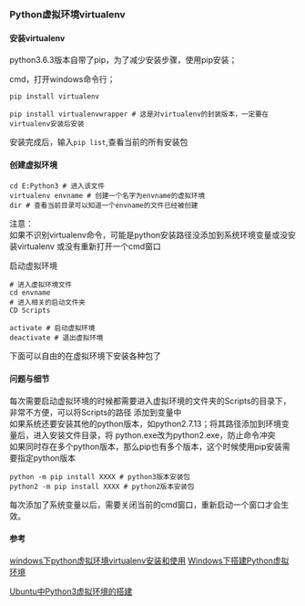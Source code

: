 ### Python虚拟环境virtualenv


#### 安装virtualenv
python3.6.3版本自带了pip，为了减少安装步骤，使用pip安装；

cmd，打开windows命令行；
```shell script
pip install virtualenv

pip install virtualenvwrapper # 这是对virtualenv的封装版本，一定要在virtualenv安装后安装

```
安装完成后，输入`pip list`,查看当前的所有安装包

#### 创建虚拟环境
```shell script
cd E:Python3 # 进入该文件
virtualenv envname # 创建一个名字为envname的虚拟环境
dir # 查看当前目录可以知道一个envname的文件已经被创建
```
注意：  
如果不识别virtualenv命令，可能是python安装路径没添加到系统环境变量或没安装virtualenv
或没有重新打开一个cmd窗口

启动虚拟环境
```shell script
# 进入虚拟环境文件
cd envname
# 进入相关的启动文件夹
CD Scripts

activate # 启动虚拟环境
deactivate # 退出虚拟环境
```
下面可以自由的在虚拟环境下安装各种包了

#### 问题与细节
每次需要启动虚拟环境的时候都需要进入虚拟环境的文件夹的Scripts的目录下，非常不方便，可以将Scripts的路径
添加到变量中  
如果系统还要安装其他的python版本，如python2.7.13；将其路径添加到环境变量后，进入安装文件目录，将
python.exe改为python2.exe，防止命令冲突  
如果同时存在多个python版本，那么pip也有多个版本，这个时候使用pip安装需要指定python版本
```shell script
python -m pip install XXXX # python3版本安装包
python2 -m pip install XXXX # python2版本安装包
```
每次添加了系统变量以后，需要关闭当前的cmd窗口，重新启动一个窗口才会生效。

#### 参考
[windows下python虚拟环境virtualenv安装和使用](https://www.cnblogs.com/cwp-bg/p/python.html)
[Windows下搭建Python虚拟环境](https://www.jianshu.com/p/ad2d8ee4a679)  

[Ubuntu中Python3虚拟环境的搭建](https://www.cnblogs.com/HeZhengfa/p/10486841.html)  


